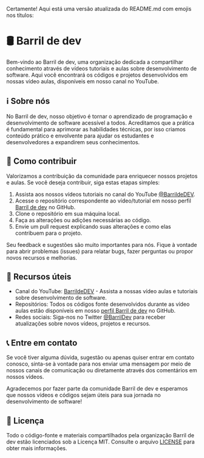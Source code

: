 Certamente! Aqui está uma versão atualizada do README.md com emojis nos títulos:

# 🛢️ Barril de dev

Bem-vindo ao Barril de dev, uma organização dedicada a compartilhar conhecimento através de vídeos tutoriais e aulas sobre desenvolvimento de software. Aqui você encontrará os códigos e projetos desenvolvidos em nossas vídeo aulas, disponíveis em nosso canal no YouTube.

## ℹ️ Sobre nós

No Barril de dev, nosso objetivo é tornar o aprendizado de programação e desenvolvimento de software acessível a todos. Acreditamos que a prática é fundamental para aprimorar as habilidades técnicas, por isso criamos conteúdo prático e envolvente para ajudar os estudantes e desenvolvedores a expandirem seus conhecimentos.

## 🤝 Como contribuir

Valorizamos a contribuição da comunidade para enriquecer nossos projetos e aulas. Se você deseja contribuir, siga estas etapas simples:

1. Assista aos nossos vídeos tutoriais no canal do YouTube [@BarrildeDEV](https://www.youtube.com/@BarrildeDEV).
2. Acesse o repositório correspondente ao vídeo/tutorial em nosso perfil [Barril de dev](https://github.com/BarrildeDEV) no GitHub.
3. Clone o repositório em sua máquina local.
4. Faça as alterações ou adições necessárias ao código.
5. Envie um pull request explicando suas alterações e como elas contribuem para o projeto.

Seu feedback e sugestões são muito importantes para nós. Fique à vontade para abrir problemas (issues) para relatar bugs, fazer perguntas ou propor novos recursos e melhorias.

## 🔗 Recursos úteis

- Canal do YouTube: [BarrildeDEV](https://www.youtube.com/@BarrildeDEV) - Assista a nossas vídeo aulas e tutoriais sobre desenvolvimento de software.
- Repositórios: Todos os códigos fonte desenvolvidos durante as vídeo aulas estão disponíveis em nosso [perfil Barril de dev](https://github.com/BarrildeDEV) no GitHub.
- Redes sociais: Siga-nos no Twitter [@BarrilDev](https://twitter.com/BarrilDev) para receber atualizações sobre novos vídeos, projetos e recursos.

## 📞 Entre em contato

Se você tiver alguma dúvida, sugestão ou apenas quiser entrar em contato conosco, sinta-se à vontade para nos enviar uma mensagem por meio de nossos canais de comunicação ou diretamente através dos comentários em nossos vídeos.

Agradecemos por fazer parte da comunidade Barril de dev e esperamos que nossos vídeos e códigos sejam úteis para sua jornada no desenvolvimento de software!

## 📄 Licença

Todo o código-fonte e materiais compartilhados pela organização Barril de dev estão licenciados sob a Licença MIT. Consulte o arquivo [LICENSE](https://github.com/BarrildeDEV/organization/blob/main/LICENSE) para obter mais informações.